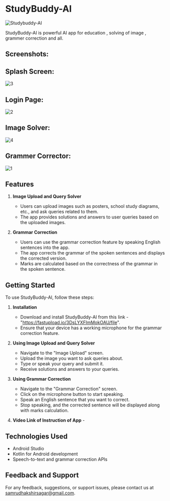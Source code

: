 # StudyBuddy-AI

![Studybuddy-AI](https://github.com/samrudha01codespace/StudyBuddyAI/assets/144599345/c5a9e444-df5c-415c-b550-e1684ec93070)


StudyBuddy-AI is powerful AI app for education , solving of image , grammer correction and all.

## Screenshots:

## Splash Screen:

![3](https://github.com/samrudha01codespace/StudyBuddyAI/assets/144599345/16243f66-952d-47f0-bc98-8dd1738f21d6)

## Login Page:

![2](https://github.com/samrudha01codespace/StudyBuddyAI/assets/144599345/7f18bda5-a5d0-4b2a-8d33-8efa025e46f7)

## Image Solver:

![4](https://github.com/samrudha01codespace/StudyBuddyAI/assets/144599345/5fab645e-3b32-4360-8029-66aae8ea0888)

## Grammer Corrector:

![1](https://github.com/samrudha01codespace/StudyBuddyAI/assets/144599345/ddbf1d24-a31a-4600-861e-3ea370d60b26)


## Features

1. **Image Upload and Query Solver**
   - Users can upload images such as posters, school study diagrams, etc., and ask queries related to them.
   - The app provides solutions and answers to user queries based on the uploaded images.

2. **Grammar Correction**
   - Users can use the grammar correction feature by speaking English sentences into the app.
   - The app corrects the grammar of the spoken sentences and displays the corrected version.
   - Marks are calculated based on the correctness of the grammar in the spoken sentence.

## Getting Started

To use StudyBuddy-AI, follow these steps:

1. **Installation**
   - Download and install StudyBuddy-AI from this link - "https://fastupload.io/3DsLYXFImMokOAU/file".
   - Ensure that your device has a working microphone for the grammar correction feature.

2. **Using Image Upload and Query Solver**
   - Navigate to the "Image Upload" screen.
   - Upload the image you want to ask queries about.
   - Type or speak your query and submit it.
   - Receive solutions and answers to your queries.

3. **Using Grammar Correction**
   - Navigate to the "Grammar Correction" screen.
   - Click on the microphone button to start speaking.
   - Speak an English sentence that you want to correct.
   - Stop speaking, and the corrected sentence will be displayed along with marks calculation.
  
4. **Video Link of Instruction of App** - 

## Technologies Used

- Android Studio
- Kotlin for Android development
- Speech-to-text and grammar correction APIs

## Feedback and Support

For any feedback, suggestions, or support issues, please contact us at samrudhakshirsagar@gmail.com.
